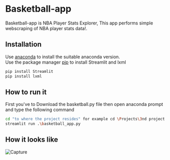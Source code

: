 # Basketball-app

Basketball-app is NBA Player Stats Explorer, This app performs simple webscraping of NBA player stats data!.

## Installation
Use [anaconda](https://anaconda.org/anaconda/readme_renderer) to install the suitable anaconda version.\
Use the package manager [pip](https://pip.pypa.io/en/stable/) to install Streamlit and lxml

```bash
pip install Streamlit
pip install lxml
```
## How to run it
First you've to Download the basketball.py file then open anaconda prompt and type the following command
```bash
cd "to where the project resides" for example cd \Projects\3nd project
streamlit run .\basketball_app.py
```
## How it looks like
![Capture](https://user-images.githubusercontent.com/72499301/108135100-2adb9f00-70c0-11eb-8f30-07461676e9dc.PNG)
